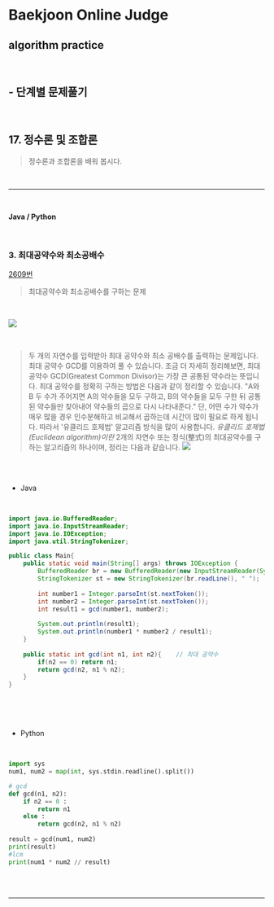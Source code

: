 # Baekjoon Online Judge

## algorithm practice
<br>

## - 단계별 문제풀기
<br>

## 17. 정수론 및 조합론

> 정수론과 조합론을 배워 봅시다.

<br>

---

<br>

**Java / Python**

<br>

### 3. 최대공약수와 최소공배수
[2609번](https://www.acmicpc.net/problem/2609) 
> 최대공약수와 최소공배수를 구하는 문제

<br>

![](https://images.velog.io/images/jini_eun/post/1eb87eed-2592-4978-bbf4-b89a0e8afc20/image.png)

<br>

> 두 개의 자연수를 입력받아 최대 공약수와 최소 공배수를 출력하는 문제입니다. 
최대 공약수 GCD를 이용하여 풀 수 있습니다. 조금 더 자세히 정리해보면, 
최대 공약수 GCD(Greatest Common Divisor)는 가장 큰 공통된 약수라는 뜻입니다. 최대 공약수를 정확히 구하는 방법은 다음과 같이 정리할 수 있습니다.
"A와 B 두 수가 주어지면 A의 약수들을 모두 구하고, B의 약수들을 모두 구한 뒤 공통 된 약수들만 찾아내어 약수들의 곱으로 다시 나타내준다."
단, 어떤 수가 약수가 매우 많을 경우 인수분해하고 비교해서 곱하는데 시간이 많이 필요로 하게 됩니다. 따라서 '유클리드 호제법' 알고리즘 방식을 많이 사용합니다.
*유클리드 호제법 (Euclidean algorithm)이란*
2개의 자연수 또는 정식(整式)의 최대공약수를 구하는 알고리즘의 하나이며, 정리는 다음과 같습니다.
![](https://images.velog.io/images/jini_eun/post/33b2dab1-590a-4c42-a2fb-60feb4e5e633/image.png)

<br><br>

- Java

<br>

```java
import java.io.BufferedReader;
import java.io.InputStreamReader;
import java.io.IOException;
import java.util.StringTokenizer;

public class Main{
	public static void main(String[] args) throws IOException {
		BufferedReader br = new BufferedReader(new InputStreamReader(System.in));
		StringTokenizer st = new StringTokenizer(br.readLine(), " ");
        
		int number1 = Integer.parseInt(st.nextToken());
		int number2 = Integer.parseInt(st.nextToken());
		int result1 = gcd(number1, number2);
		
		System.out.println(result1);
		System.out.println(number1 * number2 / result1);
	}
    
	public static int gcd(int n1, int n2){    // 최대 공약수
		if(n2 == 0) return n1;
		return gcd(n2, n1 % n2);
	}
}
```


<br><br><br>

- Python 

<br>

```python
import sys
num1, num2 = map(int, sys.stdin.readline().split())

# gcd
def gcd(n1, n2):
    if n2 == 0 : 
        return n1
    else : 
        return gcd(n2, n1 % n2)
    
result = gcd(num1, num2)
print(result) 
#lcm 
print(num1 * num2 // result)
```

<br><br>

---

<br>

